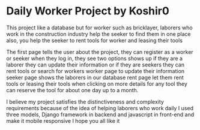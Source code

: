 # Daily Worker Project by Koshir0
This project like a database but for worker such as bricklayer, laborers
who work in the construction industry help the seeker to find them in one place 
also, you help the seeker to rent tools for worker and leasing their tools

The first page tells the user about the project, they can register as a worker or seeker when they log in,  they see two options shows up if they are a laborer they can update their information or if they are seekers they can rent tools or search for workers
worker page to update their information
seeker page shows the laborers in our database 
rent page let them  rent tools or leasing their tools 
when clicking on more details for any tool they can reserve the tool for about one day up to a month.

I believe my project satisfies the distinctiveness and complexity requirements because of the idea of helping laborers who work daily 
I used three models, Django framework in backend and javascript in front-end and make it mobile responsive
I hope you all like it 
